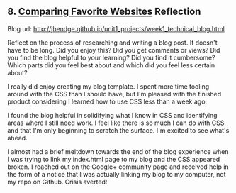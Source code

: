 ## 8. [Comparing Favorite Websites](8_technical_blog/readme.md) Reflection

Blog url: http://jhendge.github.io/unit1_projects/week1_technical_blog.html

Reflect on the process of researching and writing a blog post. It doesn't have to be long. Did you enjoy this? Did you get comments or views? Did you find the blog helpful to your learning? Did you find it cumbersome? Which parts did you feel best about and which did you feel less certain about?

I really did enjoy creating my blog template. I spent more time tooling around with the CSS than I should have, but I'm pleased with the finished product considering I learned how to use CSS less than a week ago. 

I found the blog helpful in solidifying what I know in CSS and identifying areas where I still need work. I feel like there is so much I can do with CSS and that I'm only beginning to scratch the surface. I'm excited to see what's ahead.

I almost had a brief meltdown towards the end of the blog experience when I was trying to link my index.html page to my blog and the CSS appeared broken. I reached out on the Google+ community page and received help in the form of a notice that I was actually linking my blog to my computer, not my repo on Github. Crisis averted!